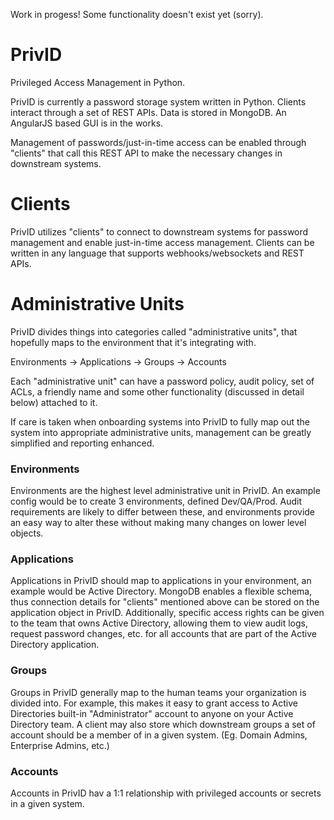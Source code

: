 Work in progess! Some functionality doesn't exist yet (sorry).

# PrivID
Privileged Access Management in Python.

PrivID is currently a password storage system written in Python. Clients interact through a set of REST APIs. Data is stored in MongoDB. An AngularJS based GUI is in the works.

Management of passwords/just-in-time access can be enabled through "clients" that call this REST API to make the necessary changes in downstream systems.

# Clients

PrivID utilizes "clients" to connect to downstream systems for password management and enable just-in-time access management. Clients can be written in any language that supports webhooks/websockets and REST APIs.

# Administrative Units

PrivID divides things into categories called "administrative units", that hopefully maps to the environment that it's integrating with.

Environments -> Applications -> Groups -> Accounts
  
 Each "administrative unit" can have a password policy, audit policy, set of ACLs, a friendly name and some other functionality (discussed in detail below) attached to it.
 
 If care is taken when onboarding systems into PrivID to fully map out the system into appropriate administrative units, management can be greatly simplified and reporting enhanced.
 
 ### Environments
 
 Environments are the highest level administrative unit in PrivID. An example config would be to create 3 environments, defined Dev/QA/Prod. Audit requirements are likely to differ between these, and environments provide an easy way to alter these without making many changes on lower level objects.
 
 ### Applications
 
 Applications in PrivID should map to applications in your environment, an example would be Active Directory. MongoDB enables a flexible schema, thus connection details for "clients" mentioned above can be stored on the application object in PrivID. Additionally, specific access rights can be given to the team that owns Active Directory, allowing them to view audit logs, request password changes, etc. for all accounts that are part of the Active Directory application.
 
 ### Groups
 
 Groups in PrivID generally map to the human teams your organization is divided into. For example, this makes it easy to grant access to Active Directories built-in "Administrator" account to anyone on your Active Directory team. A client may also store which downstream groups a set of account should be a member of in a given system. (Eg. Domain Admins, Enterprise Admins, etc.)
 
 ### Accounts
 
 Accounts in PrivID hav a 1:1 relationship with privileged accounts or secrets in a given system.
